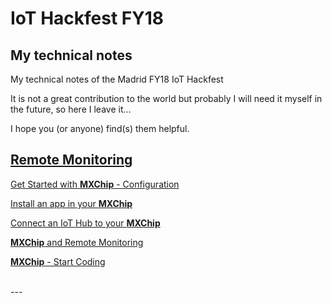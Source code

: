 
# IoT Hackfest FY18 
## My technical notes
My technical notes of the Madrid FY18 IoT Hackfest 

It is not a great contribution to the world but probably I will need it myself in the future, so here I leave it...

I hope you (or anyone) find(s) them helpful.

[Remote Monitoring](https://github.com/isabelcabezasm/IoTHackfestFY18_technicalNotes/blob/master/remote_monitoring.md)
<br />
---
[Get Started with **MXChip** - Configuration](https://github.com/isabelcabezasm/IoTHackfestFY18_technicalNotes/blob/master/mx_chip.md)

[Install an app in your **MXChip**](https://github.com/isabelcabezasm/IoTHackfestFY18_technicalNotes/blob/master/mx_chip_app.md)

[Connect an IoT Hub to your **MXChip**](https://github.com/isabelcabezasm/IoTHackfestFY18_technicalNotes/blob/master/mx_chip_iothub.md)

[**MXChip** and Remote Monitoring](https://github.com/isabelcabezasm/IoTHackfestFY18_technicalNotes/blob/master/mx_chip_rm.md)

[**MXChip** - Start Coding](https://github.com/isabelcabezasm/IoTHackfestFY18_technicalNotes/blob/master/mx_chip_coding.md)

<br />
---







